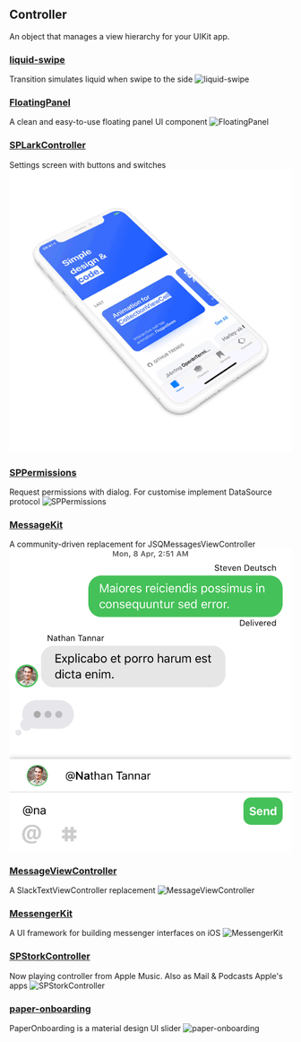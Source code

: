 ## Controller

An object that manages a view hierarchy for your UIKit app.
### [liquid-swipe](https://github.com/Cuberto/liquid-swipe)
Transition simulates liquid when swipe to the side
![liquid-swipe](https://raw.githubusercontent.com/Cuberto/liquid-swipe/master/Screenshots/animation.gif)
### [FloatingPanel](https://github.com/SCENEE/FloatingPanel)
A clean and easy-to-use floating panel UI component
![FloatingPanel](https://raw.githubusercontent.com/SCENEE/FloatingPanel/master/assets/maps.gif)
### [SPLarkController](https://github.com/ivanvorobei/SPLarkController)
Settings screen with buttons and switches
![SPLarkController](https://raw.githubusercontent.com/ivanvorobei/SPLarkController/master/Resources/Preview.gif)
### [SPPermissions](https://github.com/ivanvorobei/SPPermissions)
Request permissions with dialog. For customise implement DataSource protocol
![SPPermissions](https://raw.githubusercontent.com/ivanvorobei/SPPermissions/main/Assets/Readme/latest-preview.jpg)
### [MessageKit](https://github.com/MessageKit/MessageKit)
A community-driven replacement for JSQMessagesViewController
![MessageKit](https://raw.githubusercontent.com/MessageKit/MessageKit/master/Assets/TypingIndicator.png)
### [MessageViewController](https://github.com/GitHawkApp/MessageViewController)
A SlackTextViewController replacement
![MessageViewController](https://raw.githubusercontent.com/GitHawkApp/MessageViewController/master/animation.gif)
### [MessengerKit](https://github.com/steve228uk/MessengerKit)
A UI framework for building messenger interfaces on iOS
![MessengerKit](https://raw.githubusercontent.com/steve228uk/MessengerKit/master/readme-resources/screenshots/examples.png)
### [SPStorkController](https://github.com/ivanvorobei/SPStorkController)
Now playing controller from Apple Music. Also as Mail & Podcasts Apple's apps
![SPStorkController](https://raw.githubusercontent.com/ivanvorobei/SPStorkController/master/Resources/Preview.gif)
### [paper-onboarding](https://github.com/Ramotion/paper-onboarding)
PaperOnboarding is a material design UI slider
![paper-onboarding](https://raw.githubusercontent.com/Ramotion/paper-onboarding/master/paper-onboarding.gif)
